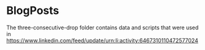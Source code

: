 # BlogPosts

The three-consecutive-drop folder contains data and scripts that were used in 
https://www.linkedin.com/feed/update/urn:li:activity:6467310110472577024

